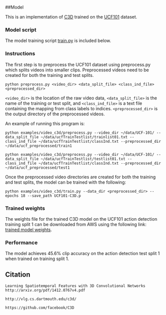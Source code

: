 ##Model

This is an implementation of [C3D](http://arxiv.org/pdf/1412.0767v4.pdf) trained on the [UCF101](http://crcv.ucf.edu/data/UCF101.php) dataset.

### Model script
The model training script [train.py](https://gist.github.com/SNagappan/304446c6c2f7afe29629#file-video_c3d-py) is included below.

### Instructions
The first step is to preprocess the UCF101 dataset using preprocess.py which splits videos into smaller clips. Preprocessed videos need to be created for both the training and test splits.

```
python preprocess.py <video_dir> <data_split_file> <class_ind_file> <preprocessed_dir>
```

`<video_dir>` is the location of the raw video data, `<data_split_file>` is the name of the training or test split, and `<class_ind_file>` is a text file containing the mapping from class labels to indices. `<preprocessed_dir>` is the output directory of the preprocessed videos.

An example of running this program is:
```
python examples/video_c3d/preprocess.py --video_dir ~/data/UCF-101/ --data_split_file ~/data/ucfTrainTestlist/trainlist01.txt --class_ind_file ~/data/ucfTrainTestlist/classInd.txt --preprocessed_dir ~/data/ucf_preprocessed/train1

python examples/video_c3d/preprocess.py --video_dir ~/data/UCF-101/ --data_split_file ~/data/ucfTrainTestlist/testlist01.txt --class_ind_file ~/data/ucfTrainTestlist/classInd.txt --preprocessed_dir ~/data/ucf_preprocessed/test1
```

Once the preprocessed video directories are created for both the training and test splits, the model can be trained with the following:
```
python examples/video_c3d/train.py --data_dir <preprocessed_dir> --epochs 18 --save_path UCF101-C3D.p
```

### Trained weights
The weights file for the trained C3D model on the UCF101 action detection training split 1 can be downloaded from AWS using the following link: [trained model weights](https://s3-us-west-1.amazonaws.com/nervana-modelzoo/video_c3d/UCF101-C3D.p).

### Performance
The model achieves 45.6% clip accuracy on the action detection test split 1 when trained on training split 1.

## Citation
```
Learning Spatiotemporal Features with 3D Convolutional Networks
http://arxiv.org/pdf/1412.0767v4.pdf
```
```
http://vlg.cs.dartmouth.edu/c3d/
```
```
https://github.com/facebook/C3D
```